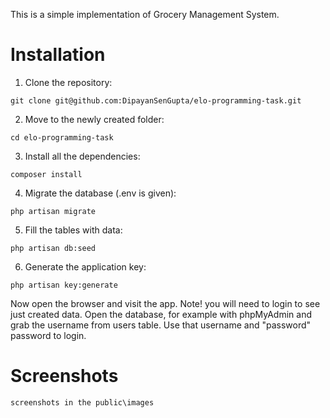 This is a simple implementation of Grocery Management System. 

# Installation
1. Clone the repository:
```
git clone git@github.com:DipayanSenGupta/elo-programming-task.git
```

2. Move to the newly created folder:
```
cd elo-programming-task
```

3. Install all the dependencies:
```
composer install
```
4. Migrate the database (.env is given):
```
php artisan migrate
```

5. Fill the tables with data:
```
php artisan db:seed 
```

6. Generate the application key:
```
php artisan key:generate
``` 

Now open the browser and visit the app. Note! you will need to login to see just created data. Open the database, for example with phpMyAdmin and grab the username from users table. Use that username and "password" password to login.

# Screenshots
```
screenshots in the public\images 
